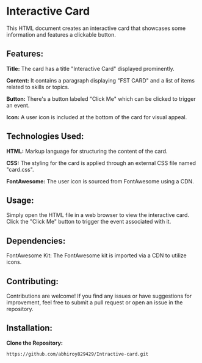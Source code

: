 # Interactive Card
This HTML document creates an interactive card that showcases some information and features a clickable button.

## Features:
**Title:** The card has a title "Interactive Card" displayed prominently.

**Content:** It contains a paragraph displaying "FST CARD" and a list of items related to skills or topics.

**Button:** There's a button labeled "Click Me" which can be clicked to trigger an event.

**Icon:** A user icon is included at the bottom of the card for visual appeal.

## Technologies Used:
**HTML:** Markup language for structuring the content of the card.

**CSS:** The styling for the card is applied through an external CSS file named "card.css".

**FontAwesome:** The user icon is sourced from FontAwesome using a CDN.

## Usage:
Simply open the HTML file in a web browser to view the interactive card. Click the "Click Me" button to trigger the event associated with it.

## Dependencies:
FontAwesome Kit: The FontAwesome kit is imported via a CDN to utilize icons.

## Contributing:
Contributions are welcome! If you find any issues or have suggestions for improvement, feel free to submit a pull request or open an issue in the repository.
## Installation:
**Clone the Repository:**
 ```bash
 https://github.com/abhiroy829429/Intractive-card.git
 
